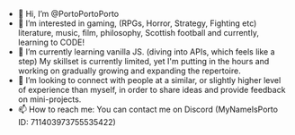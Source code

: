 - 👋 Hi, I’m @PortoPortoPorto
- 👀 I’m interested in gaming, (RPGs, Horror, Strategy, Fighting etc) literature, music, film, philosophy, Scottish football and currently, learning to CODE!
- 🌱 I’m currently learning vanilla JS. (diving into APIs, which feels like a step) My skillset is currently limited, yet I'm putting in the hours and working on gradually growing and expanding the repertoire. 
- 💞️ I’m looking to connect with people at a similar, or slightly higher level of experience than myself, in order to share ideas and provide feedback on mini-projects. 
- 📫 How to reach me: You can contact me on Discord (MyNameIsPorto ID: 711403973755535422)

<!---
PortoPortoPorto/PortoPortoPorto is a ✨ special ✨ repository because its `README.md` (this file) appears on your GitHub profile.
You can click the Preview link to take a look at your changes.
--->
